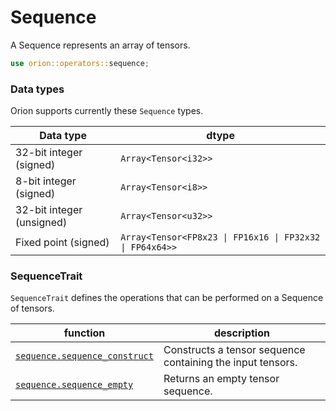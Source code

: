 # Sequence

A Sequence represents an array of tensors.

```rust
use orion::operators::sequence;
```

### Data types

Orion supports currently these `Sequence` types.

| Data type                 | dtype                                                    |
| ------------------------- | -------------------------------------------------------- |
| 32-bit integer (signed)   | `Array<Tensor<i32>>`                                     |
| 8-bit integer (signed)    | `Array<Tensor<i8>>`                                      |
| 32-bit integer (unsigned) | `Array<Tensor<u32>>`                                     |
| Fixed point (signed)      | `Array<Tensor<FP8x23 \| FP16x16 \| FP32x32 \| FP64x64>>` |

### Sequence**Trait**

`SequenceTrait` defines the operations that can be performed on a Sequence of tensors.

| function | description |
| --- | --- |
| [`sequence.sequence_construct`](sequence.sequence\_construct.md) | Constructs a tensor sequence containing the input tensors. |
| [`sequence.sequence_empty`](sequence.sequence\_empty.md) | Returns an empty tensor sequence. |

